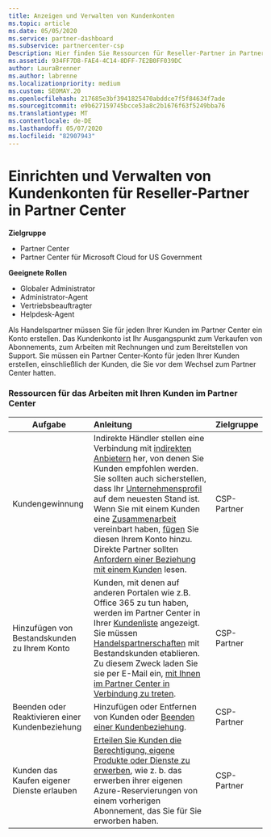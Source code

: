 ```yaml
---
title: Anzeigen und Verwalten von Kundenkonten
ms.topic: article
ms.date: 05/05/2020
ms.service: partner-dashboard
ms.subservice: partnercenter-csp
Description: Hier finden Sie Ressourcen für Reseller-Partner in Partner Center. Dies schließt die Erstellung von Kundenkonten ein, bevor Sie Abonnements, Rechnungen oder Angebots Support verkaufen.
ms.assetid: 934FF7D8-FAE4-4C14-8DFF-7E2B0FF039DC
author: LauraBrenner
ms.author: labrenne
ms.localizationpriority: medium
ms.custom: SEOMAY.20
ms.openlocfilehash: 217685e3bf3941825470abddce7f5f84634f7ade
ms.sourcegitcommit: e9b627159745bcce53a8c2b1676f63f5249bba76
ms.translationtype: MT
ms.contentlocale: de-DE
ms.lasthandoff: 05/07/2020
ms.locfileid: "82907943"
---
```

# <a name="customer-account-setup-and-management-for-reseller-partners-in-partner-center"></a>Einrichten und Verwalten von Kundenkonten für Reseller-Partner in Partner Center

**Zielgruppe**

-  Partner Center
-  Partner Center für Microsoft Cloud for US Government

**Geeignete Rollen**

- Globaler Administrator
- Administrator-Agent
- Vertriebsbeauftragter
- Helpdesk-Agent

Als Handelspartner müssen Sie für jeden Ihrer Kunden im Partner Center ein Konto erstellen. Das Kundenkonto ist Ihr Ausgangspunkt zum Verkaufen von Abonnements, zum Arbeiten mit Rechnungen und zum Bereitstellen von Support. Sie müssen ein Partner Center-Konto für jeden Ihrer Kunden erstellen, einschließlich der Kunden, die Sie vor dem Wechsel zum Partner Center hatten.

### <a name="resources-for-working-with-your-customers-on-the-partner-center"></a>Ressourcen für das Arbeiten mit Ihren Kunden im Partner Center

|**Aufgabe**   |**Anleitung**   |**Zielgruppe**|
|-----------------|:----------------------------|:--------------|
|Kundengewinnung|Indirekte Händler stellen eine Verbindung mit [indirekten Anbietern](indirect-reseller-tasks-in-partner-center.md) her, von denen Sie Kunden empfohlen werden. Sie sollten auch sicherstellen, dass Ihr [Unternehmensprofil](create-a-marketing-profile.md) auf dem neuesten Stand ist. Wenn Sie mit einem Kunden eine [Zusammenarbeit](responding-to-referrals.md) vereinbart haben, [fügen](add-a-new-customer.md) Sie diesen Ihrem Konto hinzu. Direkte Partner sollten [Anfordern einer Beziehung mit einem Kunden](request-a-relationship-with-a-customer.md) lesen.|CSP-Partner|
|Hinzufügen von Bestandskunden zu Ihrem Konto   | Kunden, mit denen auf anderen Portalen wie z.B. Office 365 zu tun haben, werden im Partner Center in Ihrer [Kundenliste](see-your-customer-list.md) angezeigt. Sie müssen [Handelspartnerschaften](indirect-reseller-tasks-in-partner-center.md) mit Bestandskunden etablieren. Zu diesem Zweck laden Sie sie per E-Mail ein, [mit Ihnen im Partner Center in Verbindung zu treten](responding-to-referrals.md).   | CSP-Partner   |
|Beenden oder Reaktivieren einer Kundenbeziehung   | Hinzufügen oder Entfernen von Kunden oder [Beenden einer Kundenbeziehung](remove-a-relationship.md).  |   CSP-Partner |
|Kunden das Kaufen eigener Dienste erlauben   | [Erteilen Sie Kunden die Berechtigung, eigene Produkte oder Dienste zu erwerben](give-customers-permission.md), wie z. b. das erwerben ihrer eigenen Azure-Reservierungen von einem vorherigen Abonnement, das Sie für Sie erworben haben.  | CSP-Partner |